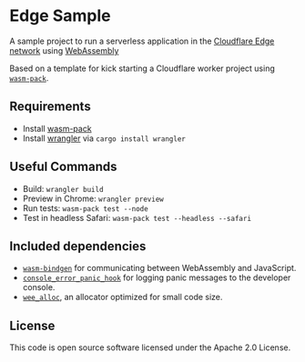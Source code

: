 # Edge Sample

A sample project to run a serverless application in the [Cloudflare Edge network](https://www.cloudflare.com/products/cloudflare-workers/) using [WebAssembly](https://rustwasm.github.io/book/what-is-webassembly.html) 

Based on a template for kick starting a Cloudflare worker project using
[`wasm-pack`](https://github.com/rustwasm/wasm-pack).

## Requirements

- Install [wasm-pack](https://rustwasm.github.io/wasm-pack/installer/)
- Install [wrangler](https://developers.cloudflare.com/workers/webassembly/) via `cargo install wrangler`

## Useful Commands

- Build: `wrangler build`
- Preview in Chrome: `wrangler preview`
- Run tests: `wasm-pack test --node`
- Test in headless Safari: `wasm-pack test --headless --safari`

## Included dependencies

* [`wasm-bindgen`](https://github.com/rustwasm/wasm-bindgen) for communicating
  between WebAssembly and JavaScript.
* [`console_error_panic_hook`](https://github.com/rustwasm/console_error_panic_hook)
  for logging panic messages to the developer console.
* [`wee_alloc`](https://github.com/rustwasm/wee_alloc), an allocator optimized
  for small code size.

## License

This code is open source software licensed under the Apache 2.0 License.
